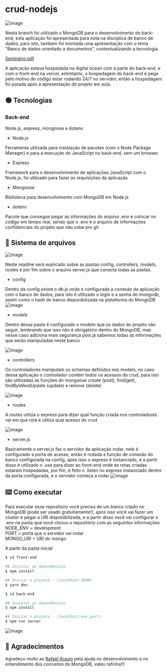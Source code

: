 # crud-nodejs

![image](https://user-images.githubusercontent.com/86172649/207129006-9e2b5f76-854c-4acd-b2fe-2631c40b3cd5.png)


Nesta branch foi utilizado o MongoDB para o desenvolvimento do back-end, esta aplicação foi apresentada para nota na disciplica de banco de dados, para isto, também foi montada uma apresentação com o tema "Banco de dados orientado a documentos", contextualizando a tecnologia.

[Seminário.pdf](https://github.com/lucastoll/crud-nodejs/files/10211168/OrientadoADocumentos.pdf)

A aplicação estava hospedada na digital ocean com a parte do back-end, e com o front-end na vercel, entretanto, o hospedagem do back-end é pega pelo motivo do código estar rodando 24/7 no servidor, então a hospedagem foi parada após a apresentação do projeto em aula. 

## 🟢 Tecnologias
  
### Back-end

Node.js, express, mongoose e dotenv.

<ul>
  <li>Node.js</li>
</ul>

Ferramenta utilizada para instalação de pacotes (com o Node Package Manager) e para a execução do JavaScript no back-end, sem um browser.

<ul>
  <li>Express</li>
</ul>

Framework para o desenvolvimento de aplicações JavaScript com o Node.js, foi utilizado para fazer as requisições da aplicação 

<ul>
  <li>Mongoose</li>
</ul>

Biblioteca para desenvolvimento com MongoDB em Node.js

<ul>
  <li>dotenv</li>
</ul>

Pacote que consegue pegar as informações do arquivo .env e colocar no código em tempo real, sendo que o .env é o arquivo de informações confidenciais do projeto que não sobe pro git

## 📁 Sistema de arquivos

![image](https://user-images.githubusercontent.com/86172649/207131697-33301c40-e1c8-4d5f-89e4-9f75dc92fd26.png)

Neste readme será explicado sobre as pastas config, controllers, models, routes e por fim sobre o arquivo server.js que conecta todas as pastas.

<ul>
  <li>config</li>
</ul>

Dentro da config existe o db.js onde é configurada a conexão da aplicação com o banco de dados, para isto é utilizado o login e a senha do mongodb, assim como o hash do banco disponibilizada na plataforma do MongoDB
![image](https://user-images.githubusercontent.com/86172649/207132359-46357db0-79ce-4290-8970-4cefbad02f1a.png)

<ul>
  <li>models</li>
</ul>

Dentro dessa pasta é configurado o modelo que os dados do projeto vão seguir, lembrando que isso não é obrigatório dentro do MongoDB, mas nesse caso adiciona mais segurança pois já sabemos todas as informações que serão manipuladas neste banco

![image](https://user-images.githubusercontent.com/86172649/207132685-93d71705-e1c7-4ef4-be7e-f09484783b6a.png)

<ul>
  <li>controllers</li>
</ul>

Os controladores manipulam os schemas definidos nos models, no caso dessa aplicação o controlador contém todos os acessos do crud, para isto são utilizadas as funções do mongoose create (post), find(get), findByIdAndUpdate (update) e remove (delete)

![image](https://user-images.githubusercontent.com/86172649/207133451-75055096-113b-4d16-b1ff-4c07b74ba762.png)

<ul>
  <li>routes</li>
</ul>

A routes utiliza o express para dizer qual função criada nos controladores vai em que rota e utiliza qual acesso do crud 

![image](https://user-images.githubusercontent.com/86172649/207133680-a8cb7801-5127-432e-ad5c-ba3592be3016.png)

<ul>
  <li>server.js</li>
</ul>

Basicamente o server.js faz o servidor da aplicação rodar, nele é configurado a porta de acesso, então é rodada a função de conexão do banco configurada na config, após isso o express é instanciado, e a partir disso é utilizado o .use para dizer ao front-end onde as rotas criadas estaram hospedadas, por fim, é feito o .listen no express instanciado dentro da porta configurada, e o servidor começa a rodar
![image](https://user-images.githubusercontent.com/86172649/207134276-f830fcb6-2c99-4f1a-9424-a01a3205d8e3.png)

## ⌨️ Como executar

Para executar esse repositório você precisa de um banco criado no MongoDB (pode ser usado gratuitamente!), após isso você vai fazer um cluster e pegar a URI disponibilizada, e a partir disso você vai configurar o .env na pasta que você clonou o repositório com as seguintes informações
<br>
NODE_ENV = development
<br>
PORT = porta que o servidor vai rodar
<br>
MONGO_URI = URI do mongo.

A partir da pasta inicial

```bash
$ cd front-end

## Instalar as dependências.
$ npm install

## Iniciar o projeto - (localhost:3000)
$ yarn dev 
```

```bash
$ cd back-end

## Instalar as dependências.
$ npm install

## Iniciar o projeto - (localhost:env.port)
$ npm run server
```

![image](https://user-images.githubusercontent.com/86172649/207116366-46f5bd63-6aab-4af6-895c-d5d823e60e0f.png)

## 🎉 Agradecimentos

Agradeço muito ao <a href="https://github.com/Rafael-Araujo-dev" target="_blank">Rafael Araujo</a> pela ajuda no desenvolvimento e no entendimento dos conceitos do MongoDB, valeu rafinha!!!

